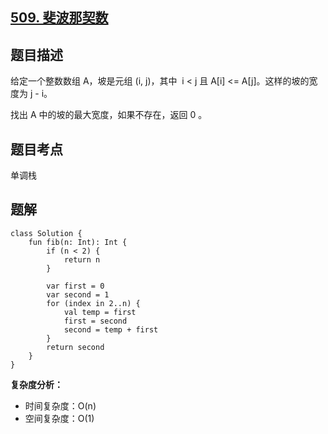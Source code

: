 ## [509. 斐波那契数](https://leetcode.cn/problems/fibonacci-number/)

## 题目描述

给定一个整数数组 A，坡是元组 (i, j)，其中  i < j 且 A[i] <= A[j]。这样的坡的宽度为 j - i。

找出 A 中的坡的最大宽度，如果不存在，返回 0 。

## 题目考点

单调栈

## 题解
 
```
class Solution {
    fun fib(n: Int): Int {
        if (n < 2) {
            return n
        }

        var first = 0
        var second = 1
        for (index in 2..n) {
            val temp = first
            first = second
            second = temp + first
        }
        return second
    }
}
```

**复杂度分析：**

- 时间复杂度：O(n)
- 空间复杂度：O(1) 
